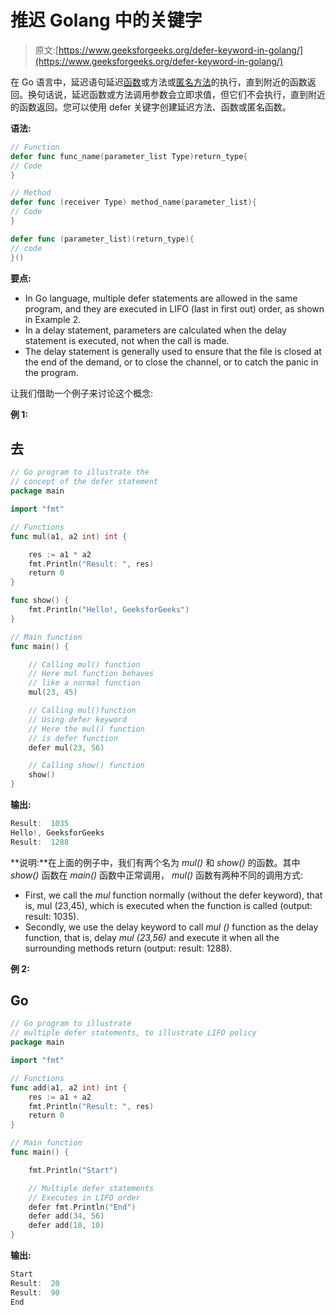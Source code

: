 # 推迟 Golang 中的关键字

> 原文:[https://www.geeksforgeeks.org/defer-keyword-in-golang/](https://www.geeksforgeeks.org/defer-keyword-in-golang/)

在 Go 语言中，延迟语句延迟[函数](https://www.geeksforgeeks.org/functions-in-go-language/)或方法或[匿名方法](https://www.geeksforgeeks.org/anonymous-function-in-go-language/)的执行，直到附近的函数返回。换句话说，延迟函数或方法调用参数会立即求值，但它们不会执行，直到附近的函数返回。您可以使用 defer 关键字创建延迟方法、函数或匿名函数。

**语法:**

```go
// Function
defer func func_name(parameter_list Type)return_type{
// Code
}

// Method
defer func (receiver Type) method_name(parameter_list){
// Code
}

defer func (parameter_list)(return_type){
// code
}()
```

**要点:**

*   In Go language, multiple defer statements are allowed in the same program, and they are executed in LIFO (last in first out) order, as shown in Example 2.
*   In a delay statement, parameters are calculated when the delay statement is executed, not when the call is made.
*   The delay statement is generally used to ensure that the file is closed at the end of the demand, or to close the channel, or to catch the panic in the program.

让我们借助一个例子来讨论这个概念:

**例 1:**

## 去

```go
// Go program to illustrate the
// concept of the defer statement
package main

import "fmt"

// Functions
func mul(a1, a2 int) int {

    res := a1 * a2
    fmt.Println("Result: ", res)
    return 0
}

func show() {
    fmt.Println("Hello!, GeeksforGeeks")
}

// Main function
func main() {

    // Calling mul() function
    // Here mul function behaves
    // like a normal function
    mul(23, 45)

    // Calling mul()function
    // Using defer keyword
    // Here the mul() function
    // is defer function
    defer mul(23, 56)

    // Calling show() function
    show()
}
```

**输出:**

```go
Result:  1035
Hello!, GeeksforGeeks
Result:  1288
```

**说明:**在上面的例子中，我们有两个名为 *mul()* 和 *show()* 的函数。其中 *show()* 函数在 *main()* 函数中正常调用， *mul()* 函数有两种不同的调用方式:

*   First, we call the *mul* function normally (without the defer keyword), that is, mul (23,45), which is executed when the function is called (output: result: 1035).
*   Secondly, we use the delay keyword to call *mul ()* function as the delay function, that is, delay *mul (23,56)* and execute it when all the surrounding methods return (output: result: 1288).

**例 2:**

## Go

```go
// Go program to illustrate
// multiple defer statements, to illustrate LIFO policy
package main

import "fmt"

// Functions
func add(a1, a2 int) int {
    res := a1 + a2
    fmt.Println("Result: ", res)
    return 0
}

// Main function
func main() {

    fmt.Println("Start")

    // Multiple defer statements
    // Executes in LIFO order
    defer fmt.Println("End")
    defer add(34, 56)
    defer add(10, 10)
}
```

**输出:**

```go
Start
Result:  20
Result:  90
End
```